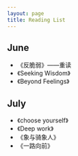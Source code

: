 ```yaml
---
layout: page
title: Reading List
---
```


## June

* 《反脆弱》——重读
* 《Seeking Wisdom》
* 《Beyond Feelings》

## July
* 《choose yourself》
* 《Deep work》
* 《象与骑象人》
* 《一路向前》